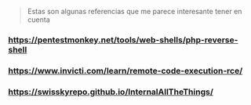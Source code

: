 > Estas son algunas referencias que me parece interesante tener en cuenta

### https://pentestmonkey.net/tools/web-shells/php-reverse-shell

### https://www.invicti.com/learn/remote-code-execution-rce/

### https://swisskyrepo.github.io/InternalAllTheThings/
